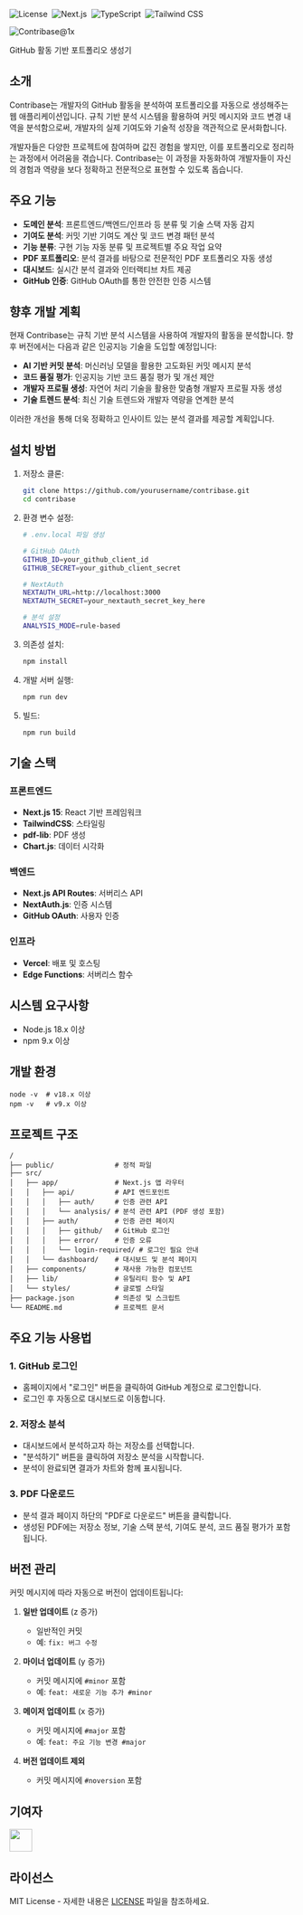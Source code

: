 ![License](https://img.shields.io/badge/License-MIT-black)&nbsp;
![Next.js](https://img.shields.io/badge/Next.js-000000?style=flat&logo=nextdotjs&logoColor=white)&nbsp;
![TypeScript](https://img.shields.io/badge/TypeScript-007ACC?style=flat&logo=typescript&logoColor=white)&nbsp;
![Tailwind CSS](https://img.shields.io/badge/Tailwind%20CSS-38B2AC?style=flat&logo=tailwind-css&logoColor=white)&nbsp;

![Contribase@1x](https://github.com/user-attachments/assets/ad20f071-c4f8-4405-a2d5-7471d6036c5e)

GitHub 활동 기반 포트폴리오 생성기

## 소개

Contribase는 개발자의 GitHub 활동을 분석하여 포트폴리오를 자동으로 생성해주는 웹 애플리케이션입니다. 규칙 기반 분석 시스템을 활용하여 커밋 메시지와 코드 변경 내역을 분석함으로써, 개발자의 실제 기여도와 기술적 성장을 객관적으로 문서화합니다.

개발자들은 다양한 프로젝트에 참여하며 값진 경험을 쌓지만, 이를 포트폴리오로 정리하는 과정에서 어려움을 겪습니다. Contribase는 이 과정을 자동화하여 개발자들이 자신의 경험과 역량을 보다 정확하고 전문적으로 표현할 수 있도록 돕습니다.

## 주요 기능

- **도메인 분석**: 프론트엔드/백엔드/인프라 등 분류 및 기술 스택 자동 감지
- **기여도 분석**: 커밋 기반 기여도 계산 및 코드 변경 패턴 분석
- **기능 분류**: 구현 기능 자동 분류 및 프로젝트별 주요 작업 요약
- **PDF 포트폴리오**: 분석 결과를 바탕으로 전문적인 PDF 포트폴리오 자동 생성
- **대시보드**: 실시간 분석 결과와 인터랙티브 차트 제공
- **GitHub 인증**: GitHub OAuth를 통한 안전한 인증 시스템

## 향후 개발 계획

현재 Contribase는 규칙 기반 분석 시스템을 사용하여 개발자의 활동을 분석합니다. 향후 버전에서는 다음과 같은 인공지능 기술을 도입할 예정입니다:

- **AI 기반 커밋 분석**: 머신러닝 모델을 활용한 고도화된 커밋 메시지 분석
- **코드 품질 평가**: 인공지능 기반 코드 품질 평가 및 개선 제안
- **개발자 프로필 생성**: 자연어 처리 기술을 활용한 맞춤형 개발자 프로필 자동 생성
- **기술 트렌드 분석**: 최신 기술 트렌드와 개발자 역량을 연계한 분석

이러한 개선을 통해 더욱 정확하고 인사이트 있는 분석 결과를 제공할 계획입니다.

## 설치 방법

1. 저장소 클론:
   ```bash
   git clone https://github.com/yourusername/contribase.git
   cd contribase
   ```

2. 환경 변수 설정:
   ```bash
   # .env.local 파일 생성
   
   # GitHub OAuth
   GITHUB_ID=your_github_client_id
   GITHUB_SECRET=your_github_client_secret

   # NextAuth
   NEXTAUTH_URL=http://localhost:3000
   NEXTAUTH_SECRET=your_nextauth_secret_key_here
   
   # 분석 설정
   ANALYSIS_MODE=rule-based
   ```

3. 의존성 설치:
   ```bash
   npm install
   ```

4. 개발 서버 실행:
   ```bash
   npm run dev
   ```

5. 빌드:
   ```bash
   npm run build
   ```

## 기술 스택

### 프론트엔드
- **Next.js 15**: React 기반 프레임워크
- **TailwindCSS**: 스타일링
- **pdf-lib**: PDF 생성
- **Chart.js**: 데이터 시각화

### 백엔드
- **Next.js API Routes**: 서버리스 API
- **NextAuth.js**: 인증 시스템
- **GitHub OAuth**: 사용자 인증

### 인프라
- **Vercel**: 배포 및 호스팅
- **Edge Functions**: 서버리스 함수

## 시스템 요구사항

- Node.js 18.x 이상
- npm 9.x 이상

## 개발 환경

```
node -v  # v18.x 이상
npm -v   # v9.x 이상
```

## 프로젝트 구조

```
/
├── public/               # 정적 파일
├── src/
│   ├── app/              # Next.js 앱 라우터
│   │   ├── api/          # API 엔드포인트
│   │   │   ├── auth/     # 인증 관련 API
│   │   │   └── analysis/ # 분석 관련 API (PDF 생성 포함)
│   │   ├── auth/         # 인증 관련 페이지
│   │   │   ├── github/   # GitHub 로그인
│   │   │   ├── error/    # 인증 오류
│   │   │   └── login-required/ # 로그인 필요 안내
│   │   └── dashboard/    # 대시보드 및 분석 페이지
│   ├── components/       # 재사용 가능한 컴포넌트
│   ├── lib/              # 유틸리티 함수 및 API 
│   └── styles/           # 글로벌 스타일
├── package.json          # 의존성 및 스크립트
└── README.md             # 프로젝트 문서
```

## 주요 기능 사용법

### 1. GitHub 로그인
- 홈페이지에서 "로그인" 버튼을 클릭하여 GitHub 계정으로 로그인합니다.
- 로그인 후 자동으로 대시보드로 이동합니다.

### 2. 저장소 분석
- 대시보드에서 분석하고자 하는 저장소를 선택합니다.
- "분석하기" 버튼을 클릭하여 저장소 분석을 시작합니다.
- 분석이 완료되면 결과가 차트와 함께 표시됩니다.

### 3. PDF 다운로드
- 분석 결과 페이지 하단의 "PDF로 다운로드" 버튼을 클릭합니다.
- 생성된 PDF에는 저장소 정보, 기술 스택 분석, 기여도 분석, 코드 품질 평가가 포함됩니다.

## 버전 관리

커밋 메시지에 따라 자동으로 버전이 업데이트됩니다:

1. **일반 업데이트** (z 증가)
   - 일반적인 커밋
   - 예: `fix: 버그 수정`

2. **마이너 업데이트** (y 증가)
   - 커밋 메시지에 `#minor` 포함
   - 예: `feat: 새로운 기능 추가 #minor`

3. **메이저 업데이트** (x 증가)
   - 커밋 메시지에 `#major` 포함
   - 예: `feat: 주요 기능 변경 #major`

4. **버전 업데이트 제외**
   - 커밋 메시지에 `#noversion` 포함

## 기여자
<a href = "https://github.com/Hobby2025/Contribase/graphs/contributors">
  <img src = "https://contrib.rocks/image?repo=Hobby2025/Contribase" height="40"/>
</a>

## 라이선스

MIT License - 자세한 내용은 [LICENSE](LICENSE) 파일을 참조하세요.
